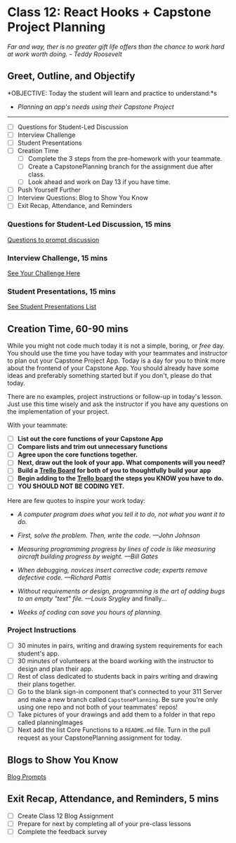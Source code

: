 # Class 12: React Hooks + Capstone Project Planning

<!-- ! HIDE FROM STUDENT; INSTRUCTOR ONLY CONTENT -->
<!-- ## Instructor Only Content - HIDE FROM STUDENTS -->
<!-- cp workspace/resources/classOutlineTemplate.md docs/module- -->
<!-- ! END INSTRUCTOR ONLY CONTENT -->

*Far and way, ther is no greater gift life offers than the chance to work hard at work worth doing. - Teddy Roosevelt*

## Greet, Outline, and Objectify

<!-- SMART: Specific, Measurable, Attainable, Relevant, and Timely. -->
<!-- https://examples.yourdictionary.com/well-written-examples-of-learning-objectives.html -->
  
*OBJECTIVE: Today the student will learn and practice to understand:*s

* *Planning an app's needs using their Capstone Project*

*****

- [ ] Questions for Student-Led Discussion
- [ ] Interview Challenge
- [ ] Student Presentations
- [ ] Creation Time
    * [ ] Complete the 3 steps from the pre-homework with your teammate.
    * [ ] Create a CapstonePlanning branch for the assignment due after class.
    * [ ] Look ahead and work on Day 13 if you have time.
- [ ] Push Yourself Further
- [ ] Interview Questions: Blog to Show You Know
- [ ] Exit Recap, Attendance, and Reminders

### Questions for Student-Led Discussion, 15 mins
<!-- This section should be structured with the 5E model: https://lesley.edu/article/empowering-students-the-5e-model-explained -->

[Questions to prompt discussion](./../additionalResources/questionsForDiscussion/qfd-class-12.md)

### Interview Challenge, 15 mins
<!-- The last two E happen here: elaborate and evaluate  -->
<!-- this sections should have a challenge that can be solved with the skills they've learned since their last class. -->
<!-- ! HIDDEN CONTENT: INSTRUCTOR ONLY -->
[See Your Challenge Here](./../additionalResources/interviewChallenges.md)
<!-- ! END HIDDEN CONTENT: INSTRUCTOR ONLY -->

### Student Presentations, 15 mins

[See Student Presentations List](./../additionalResources/studentPresentations.md)

## Creation Time, 60-90 mins

While you might not code much today it is not a simple, boring, or *free* day. You should use the time you have today with your teammates and instructor to plan out your Capstone Project App. Today is a day for you to think more about the frontend of your Capstone App. You should already have some ideas and preferably something started but if you don't, please do that today.

There are no examples, project instructions or follow-up in today's lesson. Just use this time wisely and ask the instructor if you have any questions on the implementation of your project.

With your teammate:

- [ ] **List out the core functions of your Capstone App**
- [ ] **Compare lists and trim out unnecessary functions**
- [ ] **Agree upon the core functions together.**
- [ ] **Next, draw out the look of your app. What components will you need?**
- [ ] **Build a [Trello Board](https://trello.com/) for both of you to thoughtfully build your app**
- [ ] **Begin adding to the [Trello board](https://trello.com/) the steps you KNOW you have to do.**
- [ ] **YOU SHOULD NOT BE CODING YET.**

Here are few quotes to inspire your work today:

* *A computer program does what you tell it to do, not what you want it to do.*
* *First, solve the problem. Then, write the code. —John Johnson*
* *Measuring programming progress by lines of code is like measuring aircraft building progress by weight. —Bill Gates*
* *When debugging, novices insert corrective code; experts remove defective code. —Richard Pattis*
* *Without requirements or design, programming is the art of adding bugs to an empty "text" file. —Louis Srygley*
and finally...

* *Weeks of coding can save you hours of planning.*

### Project Instructions

- [ ] 30 minutes in pairs, writing and drawing system requirements for each student's app.
- [ ] 30 minutes of volunteers at the board working with the instructor to design and plan their app.
- [ ] Rest of class dedicated to students back in pairs writing and drawing their plans together.
- [ ] Go to the blank sign-in component that's connected to your 311 Server and make a new branch called `CapstonePlanning`. Be sure you're only using one repo and not both of your teammates' repos!
- [ ] Take pictures of your drawings and add them to a folder in that repo called planningImages
- [ ] Next add the list Core Functions to a `README.md` file. Turn in the pull request as your CapstonePlanning assignment for today.

## Blogs to Show You Know

[Blog Prompts](./../additionalResources/blogPrompts.md)

## Exit Recap, Attendance, and Reminders, 5 mins

- [ ] Create Class 12 Blog Assignment
- [ ] Prepare for next by completing all of your pre-class lessons
- [ ] Complete the feedback survey

<!-- <iframe id="openedx-zollege" src="https://openedx.zollege.com/feedback" style="width: 100%; height: 500px; border: 0">Browser not compatible.</iframe>
<script src="https://openedx.zollege.com/assets/index.js" type="application/javascript"></script> -->


<!-- TODO Create 3 question exit questions -->

<!-- TODO INSERT Student Feedback From -->

<!-- TODO INSERT *HIDDEN* Instructor Feedback Form -->

<!-- 
height/width = 1.777 ---- width="655" height="368"
cp workspace/resources/classOutlineTemplate.md docs/module-
 -->